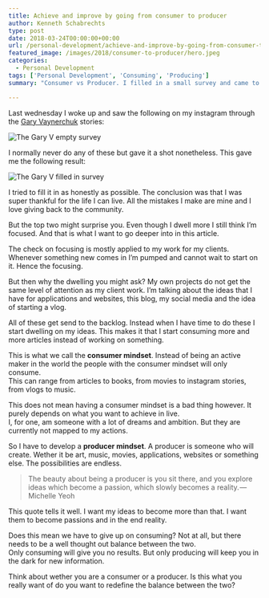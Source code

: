 ```yaml
---
title: Achieve and improve by going from consumer to producer
author: Kenneth Schabrechts
type: post
date: 2018-03-24T00:00:00+00:00
url: /personal-development/achieve-and-improve-by-going-from-consumer-to-producer/
featured_image: /images/2018/consumer-to-producer/hero.jpeg
categories:
  - Personal Development
tags: ['Personal Development', 'Consuming', 'Producing']
summary: "Consumer vs Producer. I filled in a small survey and came to a conclusion. In the first place, I'm a consumer. But is that what I want to be? I dig deeper into this in this post."

---
```

Last wednesday I woke up and saw the following on my instagram through the [Gary Vaynerchuk](https://www.instagram.com/garyvee "Gary Vaynerchuk Instagram Page") stories:

![The Gary V empty survey](/images/2018/consumer-to-producer/survey-empty.png)

I normally never do any of these but gave it a shot nonetheless. This gave me the following result:

![The Gary V filled in survey](/images/2018/consumer-to-producer/survey-filled.jpeg)

I tried to fill it in as honestly as possible. The conclusion was that I was super thankful for the life I can live. All the mistakes I make are mine and I love giving back to the community.

But the top two might surprise you. Even though I dwell more I still think I’m focused. And that is what I want to go deeper into in this article.

The check on focusing is mostly applied to my work for my clients. Whenever something new comes in I’m pumped and cannot wait to start on it. Hence the focusing.

But then why the dwelling you might ask? My own projects do not get the same level of attention as my client work. I’m talking about the ideas that I have for applications and websites, this blog, my social media and the idea of starting a vlog.

All of these get send to the backlog. Instead when I have time to do these I start dwelling on my ideas. This makes it that I start consuming more and more articles instead of working on something.

This is what we call the **consumer mindset**. Instead of being an active maker in the world the people with the consumer mindset will only consume.  
This can range from articles to books, from movies to instagram stories, from vlogs to music.

This does not mean having a consumer mindset is a bad thing however. It purely depends on what you want to achieve in live.  
I, for one, am someone with a lot of dreams and ambition. But they are currently not mapped to my actions.

So I have to develop a **producer mindset**. A producer is someone who will create. Wether it be art, music, movies, applications, websites or something else. The possibilities are endless.

> The beauty about being a producer is you sit there, and you explore ideas which become a passion, which slowly becomes a reality. — Michelle Yeoh

This quote tells it well. I want my ideas to become more than that. I want them to become passions and in the end reality.

Does this mean we have to give up on consuming? Not at all, but there needs to be a well thought out balance between the two.  
Only consuming will give you no results. But only producing will keep you in the dark for new information.

Think about wether you are a consumer or a producer. Is this what you really want of do you want to redefine the balance between the two?